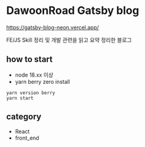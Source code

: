 # DawoonRoad Gatsby blog

https://gatsby-blog-neon.vercel.app/

FE/JS Skill 정리 및 개발 관련을 읽고 요약 정리한 블로그

## how to start

- node 18.xx 이상
- yarn berry zero install

```shell
yarn version berry
yarn start
```

## category

- React
- front_end
